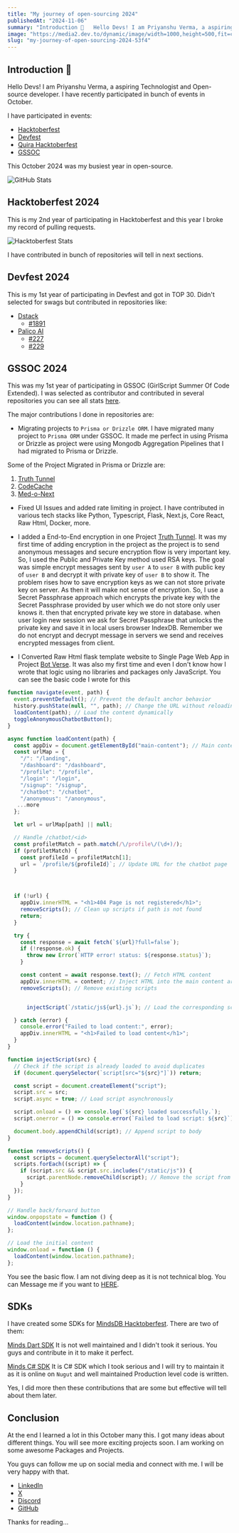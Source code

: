```yaml
---
title: "My journey of open-sourcing 2024"
publishedAt: "2024-11-06"
summary: "Introduction 👋   Hello Devs! I am Priyanshu Verma, a aspiring Technologist and Open-source..."
image: "https://media2.dev.to/dynamic/image/width=1000,height=500,fit=cover,gravity=auto,format=auto/https%3A%2F%2Fdev-to-uploads.s3.amazonaws.com%2Fuploads%2Farticles%2Fa0oh7oz6myaazfj2wsco.png"
slug: "my-journey-of-open-sourcing-2024-53f4"
---
```


## Introduction 👋

Hello Devs!
I am Priyanshu Verma, a aspiring Technologist and Open-source developer. I have recently participated in bunch of events in October.

I have participated in events:
- [Hacktoberfest](https://hacktoberfest.com/)
- [Devfest](https://devfest.ai/)
- [Quira Hacktoberfest](https://quira.sh/quests/creator/details?questId=21)
- [GSSOC](https://gssoc.girlscript.tech/)



This October 2024 was my busiest year in open-source.

![GitHub Stats](https://dev-to-uploads.s3.amazonaws.com/uploads/articles/052jchu61ihha7w6ktmz.png)

## Hacktoberfest 2024
This is my 2nd year of participating in Hacktoberfest and this year I broke my record of pulling requests.

![Hacktoberfest Stats](https://dev-to-uploads.s3.amazonaws.com/uploads/articles/6rwcjq36gw5cb2k2720c.png)

I have contributed in bunch of repositories will tell in next sections.


## Devfest 2024
This is my 1st year of participating in Devfest and got in TOP 30. Didn't selected for swags but contributed in repositories like:
- [Dstack](https://github.com/dstackai/dstack)
  * [#1891](https://github.com/dstackai/dstack/pull/1819)
- [Palico AI](https://github.com/palico-ai/palico-ai)
  * [#227](https://github.com/palico-ai/palico-ai/pull/227) 
  * [#229](https://github.com/palico-ai/palico-ai/pull/229)

## GSSOC 2024
This was my 1st year of participating in GSSOC (GirlScript Summer Of Code Extended). I was selected as contributor and contributed in several repositories you can see all stats [here](https://gssoc.girlscript.tech/leaderboard?year=2024&username=priyanshuverma-dev).

The major contributions I done in repositories are:

- Migrating projects to `Prisma or Drizzle ORM`. I have migrated many project to `Prisma ORM` under GSSOC. It made me perfect in using Prisma or Drizzle as project were using Mongodb Aggregation Pipelines that I had migrated to Prisma or Drizzle.

Some of the Project Migrated in Prisma or Drizzle are:
1. [Truth Tunnel](https://github.com/MitulSonagara/truth-tunnel/pull/40)
2. [CodeCache](https://github.com/notsoocool/codecache/pull/29)
3. [Med-o-Next](https://github.com/Megh2005/Med-o-Next/pull/112)

- Fixed UI Issues and added rate limiting in project. I have contributed in various tech stacks like Python, Typescript, Flask, Next.js, Core React, Raw Html, Docker, more.


- I added a End-to-End encryption in one Project [Truth Tunnel](https://github.com/MitulSonagara/truth-tunnel). It was my first time of adding encryption in the project as the project is to send anonymous messages and secure encryption flow is very important key. So, I used the Public and Private Key method used RSA keys. 
The goal was simple encrypt messages sent by `user A` to `user B` with public key of `user B` and decrypt it with private key of `user B` to show it. The problem rises how to save encryption keys as we can not store private key on server. As then it will make not sense of encryption.
So, I use a Secret Passphrase approach which encrypts the private key with the Secret Passphrase provided by user which we do not store only user knows it. then that encrypted private key we store in database. when user login new session we ask for Secret Passphrase that unlocks the private key and save it in local users browser IndexDB. Remember we do not encrypt and decrypt message in servers we send and receives encrypted messages from client.

- I Converted Raw Html flask template website to Single Page Web App in Project [Bot Verse](https://github.com/kom-senapati/bot-verse). It was also my first time and even I don't know how I wrote that logic using no libraries and packages only JavaScript. You can see the basic code I wrote for this 
~~~javascript
function navigate(event, path) {
  event.preventDefault(); // Prevent the default anchor behavior
  history.pushState(null, "", path); // Change the URL without reloading the page
  loadContent(path); // Load the content dynamically
  toggleAnonymousChatbotButton();
}

async function loadContent(path) {
  const appDiv = document.getElementById("main-content"); // Main content area
  const urlMap = {
    "/": "/landing",
    "/dashboard": "/dashboard",
    "/profile": "/profile",
    "/login": "/login",
    "/signup": "/signup",
    "/chatbot": "/chatbot",
    "/anonymous": "/anonymous",
   ...more
  };

  let url = urlMap[path] || null;

  // Handle /chatbot/<id>
  const profiletMatch = path.match(/\/profile\/(\d+)/);
  if (profiletMatch) {
    const profileId = profiletMatch[1];
    url = `/profile/${profileId}`; // Update URL for the chatbot page
  }



  if (!url) {
    appDiv.innerHTML = "<h1>404 Page is not registered</h1>";
    removeScripts(); // Clean up scripts if path is not found
    return;
  }

  try {
    const response = await fetch(`${url}?full=false`);
    if (!response.ok) {
      throw new Error(`HTTP error! status: ${response.status}`);
    }

    const content = await response.text(); // Fetch HTML content
    appDiv.innerHTML = content; // Inject HTML into the main content area
    removeScripts(); // Remove existing scripts


      injectScript(`/static/js${url}.js`); // Load the corresponding script

  } catch (error) {
    console.error("Failed to load content:", error);
    appDiv.innerHTML = "<h1>Failed to load content</h1>";
  }
}

function injectScript(src) {
  // Check if the script is already loaded to avoid duplicates
  if (document.querySelector(`script[src="${src}"]`)) return;

  const script = document.createElement("script");
  script.src = src;
  script.async = true; // Load script asynchronously

  script.onload = () => console.log(`${src} loaded successfully.`);
  script.onerror = () => console.error(`Failed to load script: ${src}`);

  document.body.appendChild(script); // Append script to body
}

function removeScripts() {
  const scripts = document.querySelectorAll("script");
  scripts.forEach((script) => {
    if (script.src && script.src.includes("/static/js")) {
      script.parentNode.removeChild(script); // Remove the script from the DOM
    }
  });
}

// Handle back/forward button
window.onpopstate = function () {
  loadContent(window.location.pathname);
};

// Load the initial content
window.onload = function () {
  loadContent(window.location.pathname);
};

~~~

You see the basic flow. I am not diving deep as it is not technical blog.
You can Message me if you want to [HERE](https://www.linkedin.com/in/priyanshu-verma-dev/).


## SDKs
I have created some SDKs for [MindsDB Hacktoberfest](https://mindsdb.com/hacktoberfest). There are two of them:

[Minds Dart SDK](https://github.com/priyanshuverma-dev/minds_sdk) It is not well maintained and I didn't took it serious. You guys and contribute in it to make it perfect.

[Minds C# SDK](https://github.com/priyanshuverma-dev/Minds.SDK) It is C# SDK which I took serious and I will try to maintain it as it is online on `Nugut` and well maintained Production level code is written.


Yes, I did more then these contributions that are some but effective will tell about them later. 

## Conclusion
At the end I learned a lot in this October many this. I got many ideas about different things. You will see more exciting projects soon. I am working on some awesome Packages and Projects.

You guys can follow me up on social media and connect with me. I will be very happy with that.

- [LinkedIn](https://www.linkedin.com/in/priyanshu-verma-dev/)
- [X](https://x.com/pvdev)
- [Discord](https://discord.com/channels/@me/priyanshu_verma/)
- [GitHub](https://github.com/priyanshuverma-dev/)

Thanks for reading...





 